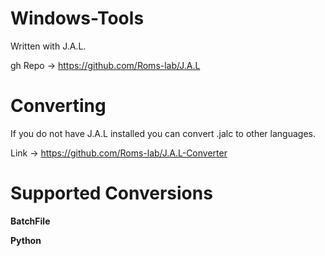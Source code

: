 # Windows-Tools
Written with J.A.L.

gh Repo -> https://github.com/Roms-lab/J.A.L

# Converting
If you do not have J.A.L installed you can convert .jalc to other languages.

Link -> https://github.com/Roms-lab/J.A.L-Converter

# Supported Conversions
**BatchFile**

**Python**
